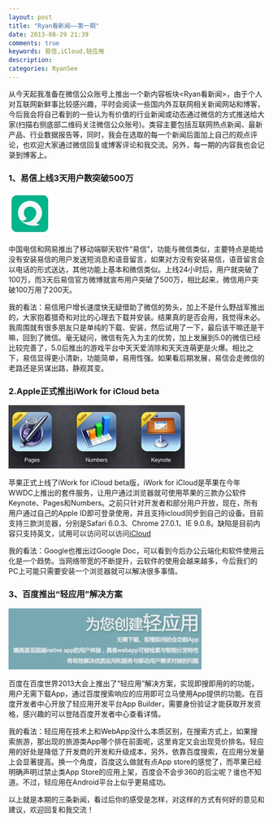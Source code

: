 ```yaml
---
layout: post
title: "Ryan看新闻——第一期"
date: 2013-08-29 21:39
comments: true
keywords: 易信,iCloud,轻应用
description: 
categories: RyanSee
---
```


从今天起我准备在微信公众账号上推出一个新内容板块<Ryan看新闻>，由于个人对互联网新鲜事比较感兴趣，平时会阅读一些国内外互联网相关新闻网站和博客，今后我会将自己看到的一些认为有价值的行业新闻或动态通过微信的方式推送给大家(扫描右侧底部二维码关注微信公众账号)。类容主要包括互联网热点新闻、最新产品、行业数据报告等，同时，我会在选取的每一个新闻后面加上自己的观点评论，也欢迎大家通过微信回复或博客评论和我交流。另外，每一期的内容我也会记录到博客上。

<!--More-->

### 1、易信上线3天用户数突破500万

![yixin](/images/2013/08/news/1.jpg)

中国电信和网易推出了移动端聊天软件“易信”，功能与微信类似，主要特点是能给没有安装易信的用户发送短消息和语音留言，如果对方没有安装易信，语音留言会以电话的形式送达，其他功能上基本和微信类似。上线24小时后，用户就突破了100万，而3天后易信官方微博就宣布用户突破了500万，相比起来，微信用户突破100万用了200天。

我的看法：易信用户增长速度快无疑借助了微信的势头，加上不是什么野战军推出的，大家抱着猎奇和对比的心理去下载并安装。结果真的是否会用，我觉得未必。我周围就有很多朋友只是单纯的下载、安装，然后试用了一下，最后该干嘛还是干嘛，回到了微信。毫无疑问，微信有先入为主的优势，加上发展到5.0的微信已经比较完善了，5.0后推出的游戏平台中天天爱消除和天天连萌更是火爆。相比之下，易信显得更小清新，功能简单，易用性强。如果看后期发展，易信会走微信的老路还是另谋出路，静观其变。

### 2.Apple正式推出iWork for iCloud beta

![yixin](/images/2013/08/news/2.jpg)

苹果正式上线了iWork for iCloud beta版，iWork for iCloud是苹果在今年WWDC上推出的套件服务，让用户通过浏览器就可使用苹果的三款办公软件Keynote、Pages和Numbers。之前只针对开发者和部分用户开放，现在，所有用户通过自己的Apple ID即可登录使用，并且支持icloud同步到自己的设备。目前支持三款浏览器，分别是Safari 6.0.3、Chrome 27.0.1、IE 9.0.8。缺陷是目前内容只支持英文，试用可以访问可以访问[iCloud](https://www.icloud.com)

我的看法：Google也推出过Google Doc，可以看到今后办公云端化和软件使用云化是一个趋势。当网络带宽的不断提升，云软件的使用会越来越多，今后我们的PC上可能只需要安装一个浏览器就可以解决很多事情。

### 3、百度推出“轻应用”解决方案

![yixin](/images/2013/08/news/3.jpg)

百度在百度世界2013大会上推出了“轻应用”解决方案，实现即搜即用的的功能，用户无需下载App，通过百度搜索响应的应用即可立马使用App提供的功能。在百度开发者中心开放了轻应用开发平台App Builder，需要身份验证才能获取开发资格，感兴趣的可以登陆百度开发者中心查看详情。

我的看法：轻应用在技术上和WebApp没什么本质区别，在搜索方式上，如果搜索旅游，那出现的旅游类App哪个排在前面呢，这里肯定又会出现竞价排名。轻应用的好处是降低了开发商的开发和升级成本，另外，依靠百度搜索，在应用分发量上会显著提高。换一个角度，百度这么做就有点App store的感觉了，而苹果已经明确声明过禁止类App Store的应用上架，百度会不会步360的后尘呢？谁也不知道。不过，轻应用在Android平台上似乎更易成功。

以上就是本期的三条新闻，看过后你的感受是怎样，对这样的方式有何好的意见和建议，欢迎回复和我交流！
